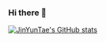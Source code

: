 ### Hi there 👋

<!--
**JinYunTae/JinYunTae** is a ✨ _special_ ✨ repository because its `README.md` (this file) appears on your GitHub profile.

Here are some ideas to get you started:

- 🔭 I’m currently working on ...
- 🌱 I’m currently learning ...
- 👯 I’m looking to collaborate on ...
- 🤔 I’m looking for help with ...
- 💬 Ask me about ...
- 📫 How to reach me: ...
- 😄 Pronouns: ...
- ⚡ Fun fact: ...
-->
[![JinYunTae's GitHub stats](https://github-readme-stats.vercel.app/api?username=JinYunTae)](https://github.com/JinYunTae/github-readme-stats)
